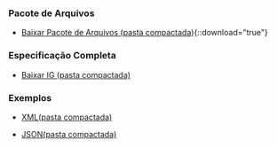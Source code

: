 ### Pacote de Arquivos

- [Baixar Pacote de Arquivos (pasta compactada)](package.tgz){::download="true"}

### Especificação Completa

- [Baixar IG (pasta compactada)](full-ig.zip)

### Exemplos

- [XML(pasta compactada)](examples.xml.zip)

- [JSON(pasta compactada)](examples.json.zip)

<br>
<br>

